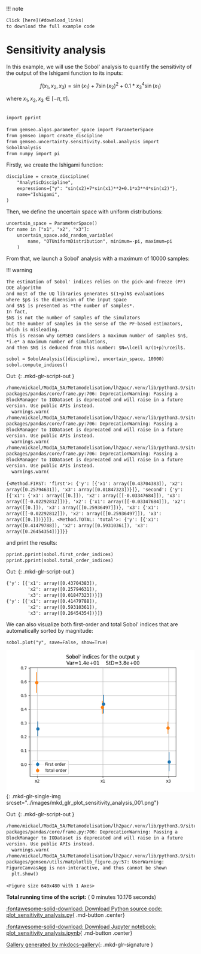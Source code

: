 
<!--
 DO NOT EDIT.
 THIS FILE WAS AUTOMATICALLY GENERATED BY mkdocs-gallery.
 TO MAKE CHANGES, EDIT THE SOURCE PYTHON FILE:
 "docs/scripts/examples/plot_sensitivity_analysis.py"
 LINE NUMBERS ARE GIVEN BELOW.
-->

!!! note

    Click [here](#download_links)
    to download the full example code


# Sensitivity analysis

In this example,
we will use the Sobol' analysis to quantify
the sensitivity of the output of the Ishigami function to its inputs:

$$f(x_1,x_2,x_3)=\sin(x_1)+7\sin(x_2)^2+0.1*x_3^4\sin(x_1)$$

where $x_1,x_2,x_3\in[-\pi,\pi]$.

<!-- GENERATED FROM PYTHON SOURCE LINES 12-20 -->

```{.python }

import pprint

from gemseo.algos.parameter_space import ParameterSpace
from gemseo import create_discipline
from gemseo.uncertainty.sensitivity.sobol.analysis import SobolAnalysis
from numpy import pi

```








<!-- GENERATED FROM PYTHON SOURCE LINES 21-23 -->

Firstly,
we create the Ishigami function:

<!-- GENERATED FROM PYTHON SOURCE LINES 23-29 -->

```{.python }
discipline = create_discipline(
    "AnalyticDiscipline",
    expressions={"y": "sin(x2)+7*sin(x1)**2+0.1*x3**4*sin(x2)"},
    name="Ishigami",
)

```








<!-- GENERATED FROM PYTHON SOURCE LINES 30-32 -->

Then,
we define the uncertain space with uniform distributions:

<!-- GENERATED FROM PYTHON SOURCE LINES 32-38 -->

```{.python }
uncertain_space = ParameterSpace()
for name in ["x1", "x2", "x3"]:
    uncertain_space.add_random_variable(
        name, "OTUniformDistribution", minimum=-pi, maximum=pi
    )

```








<!-- GENERATED FROM PYTHON SOURCE LINES 39-56 -->

From that,
we launch a Sobol' analysis with a maximum of 10000 samples:

!!! warning

    The estimation of Sobol' indices relies on the pick-and-freeze (PF) DOE algorithm
    and most of the UQ libraries generates $(1+p)N$ evaluations
    where $p$ is the dimension of the input space
    and $N$ is presented as *the number of samples*.
    In fact,
    $N$ is not the number of samples of the simulators
    but the number of samples in the sense of the PF-based estimators,
    which is misleading.
    This is reason why GEMSEO considers a maximum number of samples $n$,
    *i.e* a maximum number of simulations,
    and then $N$ is deduced from this number: $N=\lceil n/(1+p)\rceil$.


<!-- GENERATED FROM PYTHON SOURCE LINES 56-59 -->

```{.python }
sobol = SobolAnalysis([discipline], uncertain_space, 10000)
sobol.compute_indices()

```




Out:
{: .mkd-glr-script-out }

```{.shell .mkd-glr-script-out-disp }
/home/mickael/ModIA_5A/Metamodelisation/lh2pac/.venv/lib/python3.9/site-packages/pandas/core/frame.py:706: DeprecationWarning: Passing a BlockManager to IODataset is deprecated and will raise in a future version. Use public APIs instead.
  warnings.warn(
/home/mickael/ModIA_5A/Metamodelisation/lh2pac/.venv/lib/python3.9/site-packages/pandas/core/frame.py:706: DeprecationWarning: Passing a BlockManager to IODataset is deprecated and will raise in a future version. Use public APIs instead.
  warnings.warn(
/home/mickael/ModIA_5A/Metamodelisation/lh2pac/.venv/lib/python3.9/site-packages/pandas/core/frame.py:706: DeprecationWarning: Passing a BlockManager to IODataset is deprecated and will raise in a future version. Use public APIs instead.
  warnings.warn(

{<Method.FIRST: 'first'>: {'y': [{'x1': array([0.43704383]), 'x2': array([0.25794631]), 'x3': array([0.01847323])}]}, 'second': {'y': [{'x1': {'x1': array([[0.]]), 'x2': array([[-0.03347684]]), 'x3': array([[-0.02292812]])}, 'x2': {'x1': array([[-0.03347684]]), 'x2': array([[0.]]), 'x3': array([[0.25936497]])}, 'x3': {'x1': array([[-0.02292812]]), 'x2': array([[0.25936497]]), 'x3': array([[0.]])}}]}, <Method.TOTAL: 'total'>: {'y': [{'x1': array([0.41479788]), 'x2': array([0.59310361]), 'x3': array([0.26454354])}]}}
```





<!-- GENERATED FROM PYTHON SOURCE LINES 60-61 -->

and print the results:

<!-- GENERATED FROM PYTHON SOURCE LINES 61-64 -->

```{.python }
pprint.pprint(sobol.first_order_indices)
pprint.pprint(sobol.total_order_indices)

```




Out:
{: .mkd-glr-script-out }

```{.shell .mkd-glr-script-out-disp }
{'y': [{'x1': array([0.43704383]),
        'x2': array([0.25794631]),
        'x3': array([0.01847323])}]}
{'y': [{'x1': array([0.41479788]),
        'x2': array([0.59310361]),
        'x3': array([0.26454354])}]}

```





<!-- GENERATED FROM PYTHON SOURCE LINES 65-67 -->

We can also visualize both first-order and total Sobol' indices
that are automatically sorted by magnitude:

<!-- GENERATED FROM PYTHON SOURCE LINES 67-68 -->

```{.python }
sobol.plot("y", save=False, show=True)
```


![Sobol' indices for the output y Var=1.4e+01    StD=3.8e+00](./images/mkd_glr_plot_sensitivity_analysis_001.png){: .mkd-glr-single-img srcset="../images/mkd_glr_plot_sensitivity_analysis_001.png"}

Out:
{: .mkd-glr-script-out }

```{.shell .mkd-glr-script-out-disp }
/home/mickael/ModIA_5A/Metamodelisation/lh2pac/.venv/lib/python3.9/site-packages/pandas/core/frame.py:706: DeprecationWarning: Passing a BlockManager to IODataset is deprecated and will raise in a future version. Use public APIs instead.
  warnings.warn(
/home/mickael/ModIA_5A/Metamodelisation/lh2pac/.venv/lib/python3.9/site-packages/gemseo/utils/matplotlib_figure.py:57: UserWarning: FigureCanvasAgg is non-interactive, and thus cannot be shown
  plt.show()

<Figure size 640x480 with 1 Axes>
```






**Total running time of the script:** ( 0 minutes  10.176 seconds)

<div id="download_links"></div>



[:fontawesome-solid-download: Download Python source code: plot_sensitivity_analysis.py](./plot_sensitivity_analysis.py){ .md-button .center}

[:fontawesome-solid-download: Download Jupyter notebook: plot_sensitivity_analysis.ipynb](./plot_sensitivity_analysis.ipynb){ .md-button .center}


[Gallery generated by mkdocs-gallery](https://mkdocs-gallery.github.io){: .mkd-glr-signature }
